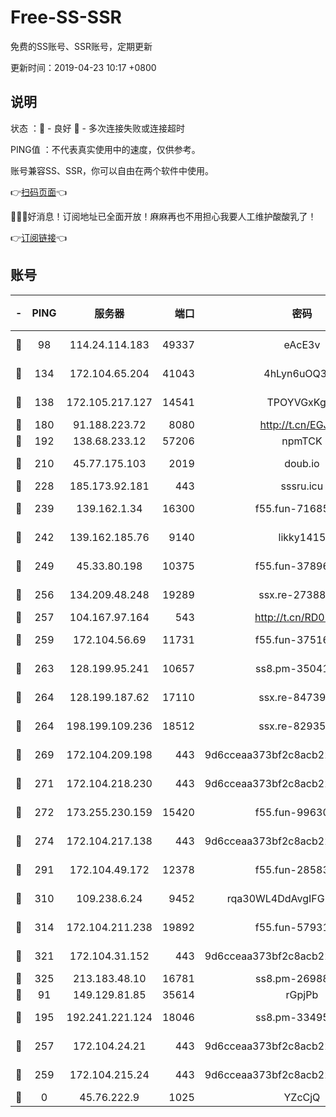# Free-SS-SSR

免费的SS账号、SSR账号，定期更新

更新时间：2019-04-23 10:17 +0800

## 说明

状态     ：🙂 - 良好 🙁 - 多次连接失败或连接超时

PING值   ：不代表真实使用中的速度，仅供参考。

账号兼容SS、SSR，你可以自由在两个软件中使用。

👉[扫码页面](https://liesauer.github.io/Free-SS-SSR/)👈

🎉🎉🎉好消息！订阅地址已全面开放！麻麻再也不用担心我要人工维护酸酸乳了！

👉[订阅链接](https://www.liesauer.net/yogurt/subscribe?ACCESS_TOKEN=DAYxR3mMaZAsaqUb)👈

## 账号

|-|PING|服务器|端口|密码|加密方式|区域|
|:----:|:----:|:-----:|-----:|:----:|:----:|:----:|
|🙂|98|114.24.114.183|49337|eAcE3v|chacha20-ietf|TW|
|🙂|134|172.104.65.204|41043|4hLyn6uOQ3hU|aes-256-cfb|JP|
|🙂|138|172.105.217.127|14541|TPOYVGxKglpi|aes-256-cfb|JP|
|🙂|180|91.188.223.72|8080|http://t.cn/EGJIyrl|rc4-md5|RU|
|🙂|192|138.68.233.12|57206|npmTCK|rc4-md5|US|
|🙂|210|45.77.175.103|2019|doub.io|aes-128-ctr|SG|
|🙂|228|185.173.92.181|443|sssru.icu|rc4-md5|RU|
|🙂|239|139.162.1.34|16300|f55.fun-71685076|aes-256-cfb|SG|
|🙂|242|139.162.185.76|9140|likky1415|aes-256-cfb|DE|
|🙂|249|45.33.80.198|10375|f55.fun-37896018|aes-256-cfb|US|
|🙂|256|134.209.48.248|19289|ssx.re-27388997|aes-256-cfb|US|
|🙂|257|104.167.97.164|543|http://t.cn/RD0D7sx|rc4-md5|CA|
|🙂|259|172.104.56.69|11731|f55.fun-37516800|aes-256-cfb|SG|
|🙂|263|128.199.95.241|10657|ss8.pm-35041128|aes-256-cfb|SG|
|🙂|264|128.199.187.62|17110|ssx.re-84739131|aes-256-cfb|SG|
|🙂|264|198.199.109.236|18512|ssx.re-82935450|aes-256-cfb|US|
|🙂|269|172.104.209.198|443|9d6cceaa373bf2c8acb22e60b6a58be6|aes-256-cfb|US|
|🙂|271|172.104.218.230|443|9d6cceaa373bf2c8acb22e60b6a58be6|aes-256-cfb|US|
|🙂|272|173.255.230.159|15420|f55.fun-99630859|aes-256-cfb|US|
|🙂|274|172.104.217.138|443|9d6cceaa373bf2c8acb22e60b6a58be6|aes-256-cfb|US|
|🙂|291|172.104.49.172|12378|f55.fun-28583571|aes-256-cfb|SG|
|🙂|310|109.238.6.24|9452|rqa30WL4DdAvgIFG6Fs3znzTa|aes-256-cfb|FR|
|🙂|314|172.104.211.238|19892|f55.fun-57931164|aes-256-cfb|US|
|🙂|321|172.104.31.152|443|9d6cceaa373bf2c8acb22e60b6a58be6|aes-256-cfb|US|
|🙂|325|213.183.48.10|16781|ss8.pm-26988503|rc4-md5|RU|
|🙂|91|149.129.81.85|35614|rGpjPb|rc4-md5|HK|
|🙂|195|192.241.221.124|18046|ss8.pm-33495332|aes-256-cfb|US|
|🙂|257|172.104.24.21|443|9d6cceaa373bf2c8acb22e60b6a58be6|aes-256-cfb|US|
|🙂|259|172.104.215.24|443|9d6cceaa373bf2c8acb22e60b6a58be6|aes-256-cfb|US|
|🙁|0|45.76.222.9|1025|YZcCjQ|rc4-md5|JP|
